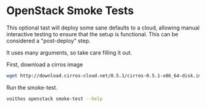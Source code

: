 # OpenStack Smoke Tests

This optional tast will deploy some sane defaults to a cloud, allowing manual interactive testing
to ensure that the setup is functional. This can be considered a "post-deploy" step.

It uses many arguments, so take care filling it out.

First, download a cirros image

```bash
wget http://download.cirros-cloud.net/0.5.1/cirros-0.5.1-x86_64-disk.img -O ./cirros.qcow2
```

Run the smoke-test.
```bash
voithos openstack smoke-test --help
```
